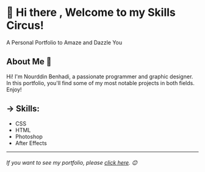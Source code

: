 # 👋 Hi there , Welcome to my Skills Circus!

A Personal Portfolio to Amaze and Dazzle You

## About Me 🚀
Hi! I'm Nourddin Benhadi, a passionate programmer and graphic designer. In this portfolio, you'll find some of my most notable projects in both fields. Enjoy!

## -> Skills:
- CSS
- HTML
- Photoshop
- After Effects

---
###### If you want to see my portfolio, please [click here](http://nxrddinbnh.github.io/). 😊
